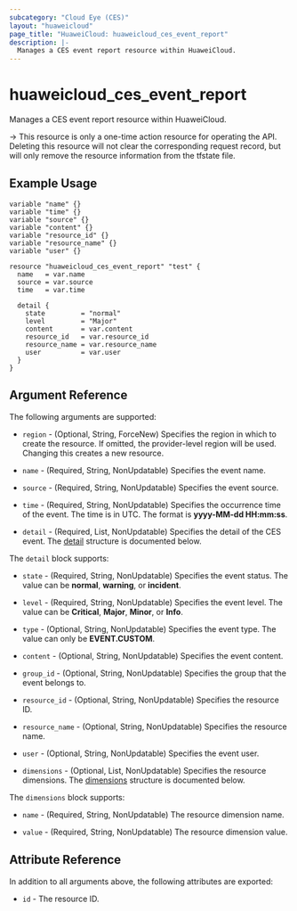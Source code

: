 ```yaml
---
subcategory: "Cloud Eye (CES)"
layout: "huaweicloud"
page_title: "HuaweiCloud: huaweicloud_ces_event_report"
description: |-
  Manages a CES event report resource within HuaweiCloud.
---
```


# huaweicloud_ces_event_report

Manages a CES event report resource within HuaweiCloud.

-> This resource is only a one-time action resource for operating the API.
Deleting this resource will not clear the corresponding request record,
but will only remove the resource information from the tfstate file.

## Example Usage

```hcl
variable "name" {}
variable "time" {}
variable "source" {}
variable "content" {}
variable "resource_id" {}
variable "resource_name" {}
variable "user" {}

resource "huaweicloud_ces_event_report" "test" {
  name   = var.name
  source = var.source
  time   = var.time

  detail {
    state         = "normal"
    level         = "Major"
    content       = var.content
    resource_id   = var.resource_id
    resource_name = var.resource_name
    user          = var.user
  }
}
```

## Argument Reference

The following arguments are supported:

* `region` - (Optional, String, ForceNew) Specifies the region in which to create the resource.
  If omitted, the provider-level region will be used.
  Changing this creates a new resource.

* `name` - (Required, String, NonUpdatable) Specifies the event name.

* `source` - (Required, String, NonUpdatable) Specifies the event source.

* `time` - (Required, String, NonUpdatable) Specifies the occurrence time of the event.
  The time is in UTC. The format is **yyyy-MM-dd HH:mm:ss**.

* `detail` - (Required, List, NonUpdatable) Specifies the detail of the CES event.
  The [detail](#Detail) structure is documented below.

<a name="Detail"></a>
The `detail` block supports:

* `state` - (Required, String, NonUpdatable) Specifies the event status.
  The value can be **normal**, **warning**, or **incident**.

* `level` - (Required, String, NonUpdatable) Specifies the event level.
  The value can be **Critical**, **Major**, **Minor**, or **Info**.

* `type` - (Optional, String, NonUpdatable) Specifies the event type.
  The value can only be **EVENT.CUSTOM**.

* `content` - (Optional, String, NonUpdatable) Specifies the event content.

* `group_id` - (Optional, String, NonUpdatable) Specifies the group that the event belongs to.

* `resource_id` - (Optional, String, NonUpdatable) Specifies the resource ID.

* `resource_name` - (Optional, String, NonUpdatable) Specifies the resource name.

* `user` - (Optional, String, NonUpdatable) Specifies the event user.

* `dimensions` - (Optional, List, NonUpdatable) Specifies the resource dimensions.
  The [dimensions](#DetailDimensions) structure is documented below.

<a name="DetailDimensions"></a>
The `dimensions` block supports:

* `name` - (Required, String, NonUpdatable) The resource dimension name.

* `value` - (Required, String, NonUpdatable) The resource dimension value.

## Attribute Reference

In addition to all arguments above, the following attributes are exported:

* `id` - The resource ID.
